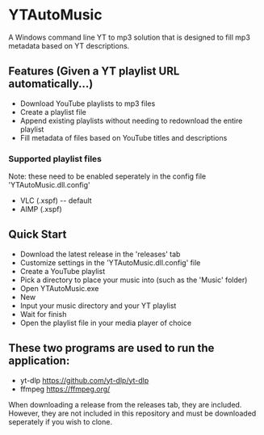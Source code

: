 # YTAutoMusic
A Windows command line YT to mp3 solution that is designed to fill mp3 metadata based on YT descriptions.

## Features (Given a YT playlist URL automatically...)
- Download YouTube playlists to mp3 files
- Create a playlist file
- Append existing playlists without needing to redownload the entire playlist
- Fill metadata of files based on YouTube titles and descriptions

### Supported playlist files
Note: these need to be enabled seperately in the config file 'YTAutoMusic.dll.config'
- VLC (.xspf) -- default
- AIMP (.xspf)

## Quick Start
- Download the latest release in the 'releases' tab
- Customize settings in the 'YTAutoMusic.dll.config' file
- Create a YouTube playlist
- Pick a directory to place your music into (such as the 'Music' folder)
- Open YTAutoMusic.exe
- New
- Input your music directory and your YT playlist
- Wait for finish
- Open the playlist file in your media player of choice

## These two programs are used to run the application:
- yt-dlp https://github.com/yt-dlp/yt-dlp
- ffmpeg https://ffmpeg.org/

When downloading a release from the releases tab, they are included.
However, they are not included in this repository and must be downloaded seperately if you wish to clone.
